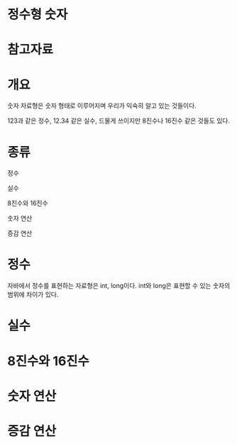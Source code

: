 정수형 숫자
====

참고자료
====

개요
====

숫자 자료형은 숫자 형태로 이루어지며 우리가 익숙히 알고 있는 것들이다. 

123과 같은 정수, 12.34 같은 실수, 드물게 쓰이지만 8진수나 16진수 같은 것들도 있다.

종류
====

정수

실수

8진수와 16진수

숫자 연산

증감 연산

정수
===

자바에서 정수를 표현하는 자료형은 int, long이다. int와 long은 표현할 수 있는 숫자의 범위에 차이가 있다.


실수
===

8진수와 16진수
===

숫자 연산
===

증감 연산
===
